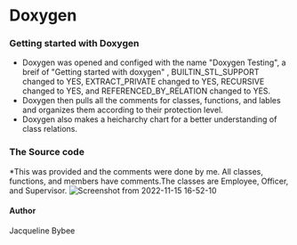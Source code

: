# Doxygen

### Getting started with Doxygen
* Doxygen was opened and configed with the name "Doxygen Testing", a breif of "Getting started with doxygen" ,  BUILTIN_STL_SUPPORT changed to YES, EXTRACT_PRIVATE changed to YES, RECURSIVE changed to YES, and REFERENCED_BY_RELATION changed to YES.
* Doxygen then pulls all the comments for classes, functions, and lables and organizes them according to their protection level.
* Doxygen also makes a heicharchy chart for a better understanding of class relations.

### The Source code
*This was provided and the comments were done by me. All classes, functions, and members have comments.The classes are Employee, Officer, and Supervisor.
![Screenshot from 2022-11-15 16-52-10](https://user-images.githubusercontent.com/89400113/202042249-018a47e7-b0a6-4c83-be99-96e73435319a.png)
#### Author
Jacqueline Bybee
